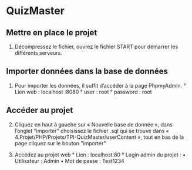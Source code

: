 # QuizMaster

## Mettre en place le projet
1. Décompressez le fichier, ouvrez le fichier START pour démarrer les différents serveurs.

## Importer données dans la base de données
1. Pour importer les données, il suffit d’accéder à la page PhpmyAdmin.
  ° Lien web : localhost :8080
  ° user : root
  ° password : root

## Accéder au projet  
2. Cliquez en haut à gauche sur « Nouvelle base de donnée », dans l’onglet "importer" choisissez le fichier .sql qui se trouve dans « 4.Projet/PHP/Projets/TPI-QuizMaster/userContent », tout en bas de la page cliquez sur le bouton "importer"

3. Accédez au projet web
  ° Lien : localhost:80
  ° Login admin du projet :
    •	Utilisateur : Admin
    •	Mot de passe : Test1234
